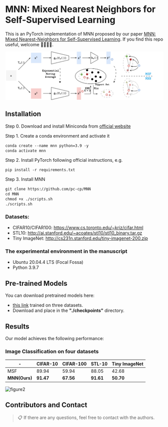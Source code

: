 # MNN: Mixed Nearest Neighbors for Self-Supervised Learning

This is an PyTorch implementation of MNN proposed by our paper [MNN: Mixed Nearest-Neighbors for Self-Supervised Learning](https://arxiv.org/abs/2311.00562). If you find this repo useful, welcome 🌟🌟🌟✨.

![figure1](./figures/mnn.png "MNN_overview")

## Installation

Step 0. Download and install Miniconda from [official website](https://docs.anaconda.com/miniconda/)

Step 1. Create a conda environment and activate it
```shell
conda create --name mnn python=3.9 -y
conda activate mnn
```

Step 2. Install PyTorch following official instructions, e.g.
```shell
pip install -r requirements.txt
```

Step 3. Install MNN
```shell
git clone https://github.com/pc-cp/MNN
cd MNN
chmod +x ./scripts.sh
./scripts.sh
```


### Datasets:
- CIFAR10/CIFAR100: https://www.cs.toronto.edu/~kriz/cifar.html
- STL10: http://ai.stanford.edu/~acoates/stl10/stl10_binary.tar.gz
- Tiny ImageNet:  http://cs231n.stanford.edu/tiny-imagenet-200.zip

### The experimental environment in the manuscript

- Ubuntu 20.04.4 LTS (Focal Fossa)
- Python 3.9.7

## Pre-trained Models

You can download pretrained models here:

- [this link](https://drive.google.com/drive/folders/1yw1NHU12aMdW5huIOstdvIk819HHQD8j?usp=sharing) trained on three datasets.
- Download and place in the **"./checkpoints"** directory.

## Results

Our model achieves the following performance:

### Image Classification on four datasets

| -             | CIFAR-10  | CIFAR-100 | STL-10    | Tiny ImageNet |
|---------------|-----------|-----------|-----------|---------------|
| MSF           | 89.94     | 59.94     | 88.05     | 42.68         |
| **MNN(Ours)** | **91.47** | **67.56** | **91.61** | **50.70**     |

![figure2](./figures/t_sne.png "t_sne")

## Contributors and Contact
>📋  If there are any questions, feel free to contact with the authors.
